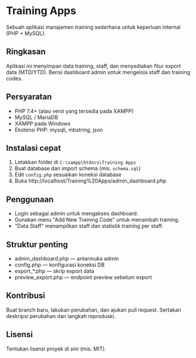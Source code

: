 # Training Apps

Sebuah aplikasi manajemen training sederhana untuk keperluan internal (PHP + MySQL).

## Ringkasan
Aplikasi ini menyimpan data training, staff, dan menyediakan fitur export data (MTD/YTD). Berisi dashboard admin untuk mengelola staff dan training codes.

## Persyaratan
- PHP 7.4+ (atau versi yang tersedia pada XAMPP)
- MySQL / MariaDB
- XAMPP pada Windows
- Ekstensi PHP: mysqli, mbstring, json

## Instalasi cepat
1. Letakkan folder di `C:\xampp\htdocs\Training Apps`
2. Buat database dan import schema (mis. `schema.sql`)
3. Edit `config.php` sesuaikan koneksi database
4. Buka http://localhost/Training%20Apps/admin_dashboard.php

## Penggunaan
- Login sebagai admin untuk mengakses dashboard.
- Gunakan menu "Add New Training Code" untuk menambah training.
- "Data Staff" menampilkan staff dan statistik training per staff.

## Struktur penting
- admin_dashboard.php — antarmuka admin
- config.php — konfigurasi koneksi DB
- export_*.php — skrip export data
- preview_export.php — endpoint preview sebelum export

## Kontribusi
Buat branch baru, lakukan perubahan, dan ajukan pull request. Sertakan deskripsi perubahan dan langkah reproduski.

## Lisensi
Tentukan lisensi proyek di sini (mis. MIT).
